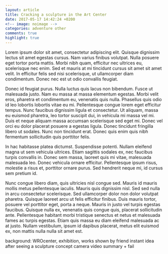```yaml
---
layout: article
title: Cracking a sculpture in the Art Center
date: 2017-05-17 14:42:24 +0200
<!-- image: noimage -->
categories: adventure other
comments: true
highlight: true
---
```

Lorem ipsum dolor sit amet, consectetur adipiscing elit. Quisque dignissim lectus sit amet egestas cursus. Nam varius finibus volutpat. Nulla posuere eget tortor porta mattis. Morbi nibh quam, efficitur nec ultrices eu, scelerisque nec enim. Sed et mauris at mi tincidunt cursus sit amet sit amet velit. In efficitur felis sed nisi scelerisque, ut ullamcorper diam condimentum. Donec nec est ut odio convallis feugiat.

Donec id feugiat purus. Nulla luctus quis lacus non bibendum. Fusce ut malesuada justo. Nam eu massa at massa elementum egestas. Morbi velit eros, pharetra et condimentum eu, venenatis quis nulla. Phasellus quis odio id leo lobortis lobortis vitae eu mi. Pellentesque congue lorem eget efficitur tempus. Nunc faucibus dignissim ligula et consectetur. Ut aliquam, massa eu euismod pharetra, leo tortor suscipit dui, in vehicula mi massa vel mi. Duis et neque aliquam massa accumsan scelerisque sed eget mi. Donec vel orci eu dolor placerat posuere a egestas ligula. Donec tincidunt fringilla libero ut sodales. Nunc non tincidunt erat. Donec quis enim quis nibh fermentum sollicitudin quis porttitor felis.

In hac habitasse platea dictumst. Suspendisse potenti. Nullam eleifend magna ut sem vehicula ultrices. Etiam sagittis sodales ex, nec faucibus turpis convallis in. Donec sem massa, laoreet quis mi vitae, malesuada malesuada leo. Donec vehicula ornare efficitur. Pellentesque ipsum risus, molestie a risus et, porttitor ornare purus. Sed hendrerit neque mi, id cursus sem pretium id.

Nunc congue libero diam, quis ultricies nisl congue sed. Mauris id mauris mollis metus pellentesque iaculis. Mauris quis dignissim nisl. Sed sed nulla in arcu consectetur scelerisque. Sed ullamcorper dolor non dolor volutpat pharetra. Quisque laoreet arcu ut felis efficitur finibus. Duis mauris tortor, posuere vel porttitor eget, porta a neque. Mauris in justo vel turpis egestas faucibus. Quisque nulla ex, venenatis quis congue quis, placerat sollicitudin ante. Pellentesque habitant morbi tristique senectus et netus et malesuada fames ac turpis egestas. Etiam quis massa eu diam eleifend malesuada ac at justo. Nullam vestibulum, ipsum id dapibus placerat, metus elit euismod ex, non mattis nulla nulla sit amet est.

background: WROcenter, exhibition, works
shown by friend
instant idea after seeing a sculpture
concept
camera
video
summary + fail
